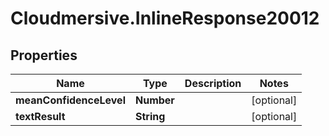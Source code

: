# Cloudmersive.InlineResponse20012

## Properties
Name | Type | Description | Notes
------------ | ------------- | ------------- | -------------
**meanConfidenceLevel** | **Number** |  | [optional] 
**textResult** | **String** |  | [optional] 


